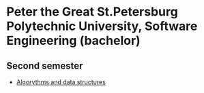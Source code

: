 # Peter the Great St.Petersburg Polytechnic University, Software Engineering (bachelor)

## Second semester

 * [Algorythms and data structures](algorythms_and_data_structures_2nd_semester)
